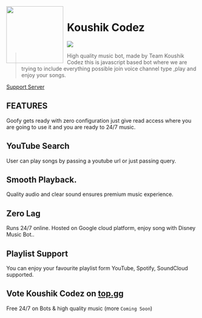 <img width="150" height="150" align="left" style="float: left; margin: 0 10px 0 0;" img src="https://media.discordapp.net/attachments/1034712149198655597/1039888086550724669/static.png">  

# Koushik Codez

[![](https://img.shields.io/badge/discord.js-v12.0.0--dev-blue.svg?logo=npm)](https://github.com/discordjs)

>  High quality music bot, made by Team Koushik Codez this is javascript based bot where we are trying to include everything possible join voice channel type  ,play and enjoy your songs.

[Support Server](https://dsc.gg/koushikcodez)

## FEATURES
Goofy gets ready with zero configuration just give read access where you are going to use it and you are ready to 24/7 music.

## YouTube Search
User can play songs by passing a youtube url or just passing query.

## Smooth Playback.
Quality audio and clear sound ensures premium music experience.
## Zero Lag
Runs 24/7 online. Hosted on Google cloud platform, enjoy song with Disney Music Bot..

## Playlist Support
You can enjoy your favourite playlist form YouTube, Spotify, SoundCloud supported.


## Vote Koushik Codez on [top.gg](https://top.gg/servers/913651224367230986/vote)

Free 24/7 on Bots & high quality music (more `Coming Soon`)

<a href="https://top.gg/servers/913651224367230986/vote">
  
</a>
